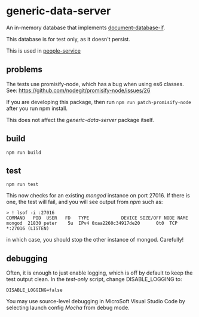 # generic-data-server

An in-memory database that implements [document-database-if](https://github.com/psnider/document-database-if).

This database is for test only, as it doesn't persist.

This is used in [people-service](https://github.com/psnider/people-service)

## problems
The tests use promisify-node, which has a bug when using es6 classes.  
See: https://github.com/nodegit/promisify-node/issues/26

If you are developing this package, then run ```npm run patch-promisify-node``` after you run npm install.

This does not affect the *generic-data-server* package itself.

## build
```
npm run build
```

## test
```
npm run test
```

This now checks for an existing *mongod* instance on port 27016.
If there is one, the test will fail, and you will see output from *npm* such as:
```
> ! lsof -i :27016
COMMAND   PID  USER   FD   TYPE            DEVICE SIZE/OFF NODE NAME
mongod  21830 peter    5u  IPv4 0xaa2260c34917de20      0t0  TCP *:27016 (LISTEN)
```
in which case, you should stop the other instance of mongod. Carefully!

## debugging
Often, it is enough to just enable logging, which is off by default to keep the test output clean.
In the *test-only* script, change DISABLE_LOGGING to:
```
DISABLE_LOGGING=false
```

You may use source-level debugging in MicroSoft Visual Studio Code by selecting launch config *Mocha* from debug mode.

